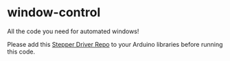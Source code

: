 # window-control
All the code you need for automated windows!

Please add this [Stepper Driver Repo](https://github.com/laurb9/StepperDriver) to your Arduino libraries before running this code.

